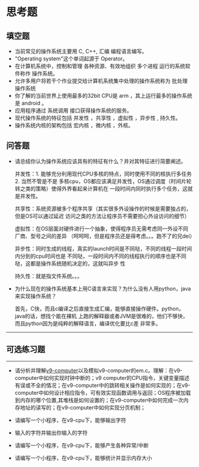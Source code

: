 
# 思考题

## 填空题

* 当前常见的操作系统主要用 C, C++, 汇编 编程语言编写。
* "Operating system"这个单词起源于 Operator。
* 在计算机系统中，控制和管理 各种资源、有效地组织 多个进程 运行的系统软件称作 操作系统。
* 允许多用户将若干个作业提交给计算机系统集中处理的操作系统称为 批处理 操作系统
* 你了解的当前世界上使用最多的32bit CPU是 arm ，其上运行最多的操作系统是 android 。
* 应用程序通过 系统调用 接口获得操作系统的服务。
* 现代操作系统的特征包括 并发性 ，共享性 ，虚拟性 ，异步性 , 持久性。
* 操作系统内核的架构包括 宏内核 ，微内核 ，外核。


## 问答题

- 请总结你认为操作系统应该具有的特征有什么？并对其特征进行简要阐述。

    并发性：1. 能够充分利用现代CPU多核的特点，同时使用不同的核执行多任务 2. 当然不管是不是
    多核cpu，OS都应该满足并发性，OS通过调度（时间片轮转之类的策略）使得外界看起来计算机在
    一段时间内同时执行多个任务，这就是并发性。

    共享性：系统资源被多个程序共享（其实很多外设操作的时候是需要独占的，但是OS可以通过延迟
    访问之类的方法让程序员不需要担心外设访问的细节）

    虚拟性：在OS层面对硬件进行一个抽象，使得程序员无需考虑同一外设不同厂商、型号之间的差异
    （呵呵呵，但是程序员还是得考虑。。。跑不了的兄dei）

    异步性：同时生成的线程，真实的launch时间是不同哒，不同的线程一段时间内分到的cpu时间也是
    不同哒，一段时间内不同的线程执行的顺序也是不同哒，这都是操作系统随机决定的，这就叫异步
    性

    持久性：就是指文件系统。。。

- 为什么现在的操作系统基本上用C语言来实现？为什么没有人用python，java来实现操作系统？

    首先，C快，而且c编译之后直接生成汇编，能够直接操作硬件。python，java的话，想找个能在裸机
    上跑的解释器或者JVM是很难的，他们不够快，而且python因为是纯粹的解释语言，编译优化要比c差
    非常多。


---

## 可选练习题

---

- 请分析并理解[v9\-computer](https://github.com/chyyuu/os_tutorial_lab/blob/master/v9_computer/docs/v9_computer.md)以及模拟v9\-computer的em.c。理解：在v9\-computer中如何实现时钟中断的；v9 computer的CPU指令，关键变量描述有误或不全的情况；在v9\-computer中的跳转相关操作是如何实现的；在v9\-computer中如何设计相应指令，可有效实现函数调用与返回；OS程序被加载到内存的哪个位置,其堆栈是如何设置的；在v9\-computer中如何完成一次内存地址的读写的；在v9\-computer中如何实现分页机制；


- 请编写一个小程序，在v9-cpu下，能够输出字符


- 输入的字符并输出你输入的字符


- 请编写一个小程序，在v9-cpu下，能够产生各种异常/中断


- 请编写一个小程序，在v9-cpu下，能够统计并显示内存大小

